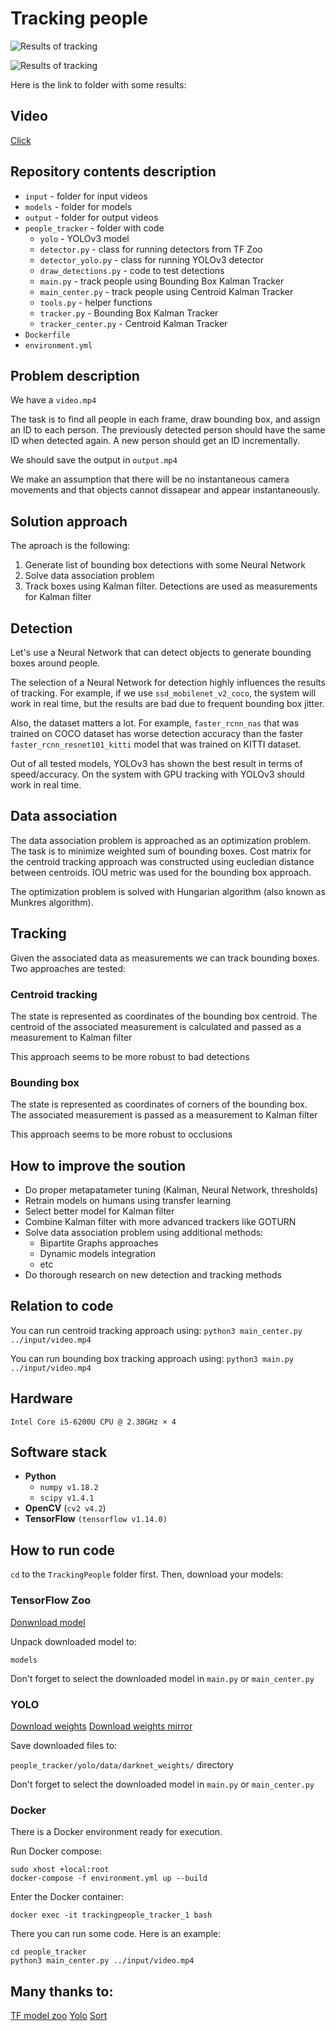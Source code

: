 # Tracking people

![Results of tracking](images/result.png)

![Results of tracking](images/result2.png)

Here is the link to folder with some results:

## Video
[Click](https://drive.google.com/open?id=1bFf2Bz0xscJkE7tbkzITag0BEhVA9H0z)

## Repository contents description
- `input` - folder for input videos
- `models` - folder for models
- `output` - folder for output videos
- `people_tracker` - folder with code
	- `yolo` - YOLOv3 model
	- `detector.py` - class for running detectors from TF Zoo
	- `detector_yolo.py` - class for running YOLOv3 detector
	- `draw_detections.py` - code to test detections
	- `main.py` - track people using Bounding Box Kalman Tracker
	- `main_center.py` - track people using Centroid Kalman Tracker
	- `tools.py` - helper functions
	- `tracker.py` - Bounding Box Kalman Tracker
	- `tracker_center.py` - Centroid Kalman Tracker
 - `Dockerfile`
- `environment.yml`

## Problem description
We have a `video.mp4` 

The task is to find all people in each frame, draw bounding box, and assign an ID to each person. The previously detected person should have the same ID when detected again. A new person should get an ID incrementally.

We should save the output in `output.mp4` 

We make an assumption that there will be no instantaneous camera movements and that objects cannot dissapear and appear instantaneously.

## Solution approach
The aproach is the following:

1) Generate list of bounding box detections with some Neural Network
2) Solve data association problem
2) Track boxes using Kalman filter. Detections are used as measurements for Kalman filter

## Detection
Let's use a Neural Network that can detect objects to generate bounding boxes around people.

The selection of a Neural Network for detection highly influences the results of tracking. For example, if we use `ssd_mobilenet_v2_coco`, the system will work in real time, but the results are bad due to frequent bounding box jitter.

Also, the dataset matters a lot. For example, `faster_rcnn_nas` that was trained on COCO dataset has worse detection accuracy than the faster `faster_rcnn_resnet101_kitti` model that was trained on KITTI dataset.

Out of all tested models, YOLOv3 has shown the best result in terms of speed/accuracy. On the system with GPU tracking with YOLOv3 should work in real time.

## Data association
The data association problem is approached as an optimization problem. The task is to minimize weighted sum of bounding boxes. Cost matrix for the centroid tracking approach was constructed using eucledian distance between centroids. IOU metric was used for the bounding box approach.

The optimization problem is solved with Hungarian algorithm (also known as Munkres algorithm).

## Tracking
Given the associated data as measurements we can track bounding boxes. Two approaches are tested: 

### Centroid tracking
The state is represented as coordinates of the bounding box centroid. The centroid of the associated measurement is calculated and passed as a measurement to Kalman filter

This approach seems to be more robust to bad detections

### Bounding box
The state is represented as coordinates of corners of the bounding box. The associated measurement is passed as a measurement to Kalman filter

This approach seems to be more robust to occlusions

## How to improve the soution
- Do proper metapatameter tuning (Kalman, Neural Network, thresholds)
- Retrain models on humans using transfer learning
- Select better model for Kalman filter
- Combine Kalman filter with more advanced trackers like GOTURN
- Solve data association problem using additional methods: 
	- Bipartite Graphs approaches
	- Dynamic models integration
	- etc
- Do thorough research on new detection and tracking methods

## Relation to code
You can run centroid tracking approach using:
`python3 main_center.py ../input/video.mp4`

You can run bounding box tracking approach using:
`python3 main.py ../input/video.mp4`

## Hardware
`Intel Core i5-6200U CPU @ 2.30GHz × 4`

## Software stack
- **Python**
	- `numpy v1.18.2`
	- `scipy v1.4.1`
- **OpenCV** (`cv2 v4.2`)
- **TensorFlow** `(tensorflow v1.14.0)`

## How to run code
`cd` to the `TrackingPeople` folder first. Then, download your models:

### TensorFlow Zoo
[Donwnload model](https://github.com/tensorflow/models/blob/master/research/object_detection/g3doc/detection_model_zoo.md)

Unpack downloaded model to: 

`models`

Don't forget to select the downloaded model in `main.py` or `main_center.py` 

### YOLO
[Download weights](https://github.com/wizyoung/YOLOv3_TensorFlow/releases/)
[Download weights mirror](https://drive.google.com/drive/folders/1mXbNgNxyXPi7JNsnBaxEv1-nWr7SVoQt?usp=sharing)

Save downloaded files to:

`people_tracker/yolo/data/darknet_weights/` directory

Don't forget to select the downloaded model in `main.py` or `main_center.py` 

### Docker
There is a Docker environment ready for execution.

Run Docker compose:
```
sudo xhost +local:root 
docker-compose -f environment.yml up --build
```

Enter the Docker container:
```
docker exec -it trackingpeople_tracker_1 bash
```

There you can run some code. Here is an example:

```
cd people_tracker
python3 main_center.py ../input/video.mp4
```

## Many thanks to:
[TF model zoo](https://github.com/tensorflow/models/blob/master/research/object_detection/g3doc/detection_model_zoo.md)
[Yolo](https://github.com/wizyoung/YOLOv3_TensorFlow)
[Sort](https://github.com/abewley/sort)

